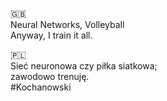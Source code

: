 <!-- ### Hi there 👋 -->

🇬🇧<br />
Neural Networks, Volleyball <br />
Anyway, I train it all.


🇵🇱<br />
Sieć neuronowa czy piłka siatkowa;<br />
zawodowo trenuję.<br />
#Kochanowski

<!--
**mareksubocz/mareksubocz** is a ✨ _special_ ✨ repository because its `README.md` (this file) appears on your GitHub profile.

Here are some ideas to get you started:

- 🔭 I’m currently working on ...
- 🌱 I’m currently learning ...
- 👯 I’m looking to collaborate on ...
- 🤔 I’m looking for help with ...
- 💬 Ask me about ...
- 📫 How to reach me: ...
- 😄 Pronouns: ...
- ⚡ Fun fact: ...
-->
